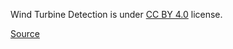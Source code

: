 Wind Turbine Detection is under [CC BY 4.0](https://creativecommons.org/licenses/by/4.0/legalcode) license.

[Source](https://www.kaggle.com/datasets/saurabhshahane/wind-turbine-obj-detection)